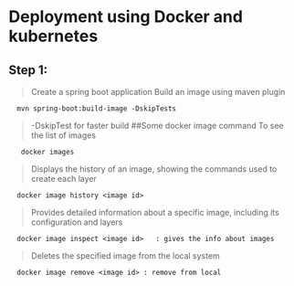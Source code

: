 # Deployment using Docker and kubernetes
## Step 1:
>Create a spring boot application
>Build an image using maven plugin
```
  mvn spring-boot:build-image -DskipTests
```
> -DskipTest for faster build
##Some docker image command
>To see the list of images
```
   docker images
````
>Displays the history of an image, showing the commands used to create each layer
```
  docker image history <image id>
```
>Provides detailed information about a specific image, including its configuration and layers
```
  docker image inspect <image id>   : gives the info about images
```
>Deletes the specified image from the local system
```
  docker image remove <image id> : remove from local
```


